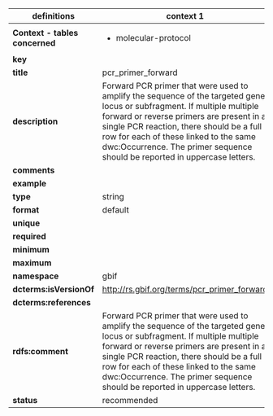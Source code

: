 

| definitions | context 1 |
|-|-|
| **Context - tables concerned** | <ul><li>molecular-protocol</li></ul> |
| **key** |  |
| **title** | pcr_primer_forward |
| **description** | Forward PCR primer that were used to amplify the sequence of the targeted gene, locus or subfragment. If multiple multiple forward or reverse primers are present in a single PCR reaction, there should be a full row for each of these linked to the same dwc:Occurrence. The primer sequence should be reported in uppercase letters. |
| **comments** |  |
| **example** |  |
| **type** | string |
| **format** | default |
| **unique** |  |
| **required** |  |
| **minimum** |  |
| **maximum** |  |
| **namespace** | gbif |
| **dcterms:isVersionOf** | http://rs.gbif.org/terms/pcr_primer_forward |
| **dcterms:references** |  |
| **rdfs:comment** | Forward PCR primer that were used to amplify the sequence of the targeted gene, locus or subfragment. If multiple multiple forward or reverse primers are present in a single PCR reaction, there should be a full row for each of these linked to the same dwc:Occurrence. The primer sequence should be reported in uppercase letters. |
| **status** | recommended |
